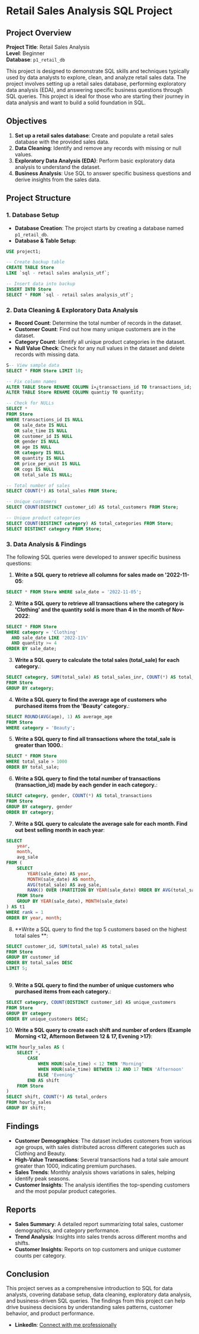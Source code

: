 # Retail Sales Analysis SQL Project

## Project Overview

**Project Title**: Retail Sales Analysis  
**Level**: Beginner  
**Database**: `p1_retail_db`

This project is designed to demonstrate SQL skills and techniques typically used by data analysts to explore, clean, and analyze retail sales data. The project involves setting up a retail sales database, performing exploratory data analysis (EDA), and answering specific business questions through SQL queries. This project is ideal for those who are starting their journey in data analysis and want to build a solid foundation in SQL.

## Objectives

1. **Set up a retail sales database**: Create and populate a retail sales database with the provided sales data.
2. **Data Cleaning**: Identify and remove any records with missing or null values.
3. **Exploratory Data Analysis (EDA)**: Perform basic exploratory data analysis to understand the dataset.
4. **Business Analysis**: Use SQL to answer specific business questions and derive insights from the sales data.

## Project Structure

### 1. Database Setup

- **Database Creation**: The project starts by creating a database named `p1_retail_db`.
- **Database & Table Setup**:

```sql
USE project1;

-- Create backup table
CREATE TABLE Store
LIKE `sql - retail sales analysis_utf`;

-- Insert data into backup
INSERT INTO Store
SELECT * FROM `sql - retail sales analysis_utf`;

```

### 2. Data Cleaning & Exploratory Data Analysis

- **Record Count**: Determine the total number of records in the dataset.
- **Customer Count**: Find out how many unique customers are in the dataset.
- **Category Count**: Identify all unique product categories in the dataset.
- **Null Value Check**: Check for any null values in the dataset and delete records with missing data.

```sql
S-- View sample data
SELECT * FROM Store LIMIT 10;

-- Fix column names
ALTER TABLE Store RENAME COLUMN ï»¿transactions_id TO transactions_id;
ALTER TABLE Store RENAME COLUMN quantiy TO quantity;

-- Check for NULLs
SELECT * 
FROM Store
WHERE transactions_id IS NULL
   OR sale_date IS NULL
   OR sale_time IS NULL
   OR customer_id IS NULL
   OR gender IS NULL
   OR age IS NULL
   OR category IS NULL
   OR quantity IS NULL   
   OR price_per_unit IS NULL
   OR cogs IS NULL
   OR total_sale IS NULL;

-- Total number of sales
SELECT COUNT(*) AS total_sales FROM Store;

-- Unique customers
SELECT COUNT(DISTINCT customer_id) AS total_customers FROM Store;

-- Unique product categories
SELECT COUNT(DISTINCT category) AS total_categories FROM Store;
SELECT DISTINCT category FROM Store;


```

### 3. Data Analysis & Findings

The following SQL queries were developed to answer specific business questions:

1. **Write a SQL query to retrieve all columns for sales made on '2022-11-05**:
```sql
SELECT * FROM Store WHERE sale_date = '2022-11-05';

```

2. **Write a SQL query to retrieve all transactions where the category is 'Clothing' and the quantity sold is more than 4 in the month of Nov-2022**:
```sql
SELECT * FROM Store 
WHERE category = 'Clothing'
  AND sale_date LIKE '2022-11%'
  AND quantity >= 4
ORDER BY sale_date;

```

3. **Write a SQL query to calculate the total sales (total_sale) for each category.**:
```sql
SELECT category, SUM(total_sale) AS total_sales_inr, COUNT(*) AS total_orders
FROM Store
GROUP BY category;

```

4. **Write a SQL query to find the average age of customers who purchased items from the 'Beauty' category.**:
```sql
SELECT ROUND(AVG(age), 1) AS average_age
FROM Store
WHERE category = 'Beauty';

```

5. **Write a SQL query to find all transactions where the total_sale is greater than 1000.**:
```sql
SELECT * FROM Store
WHERE total_sale > 1000
ORDER BY total_sale;

```

6. **Write a SQL query to find the total number of transactions (transaction_id) made by each gender in each category.**:
```sql
SELECT category, gender, COUNT(*) AS total_transactions
FROM Store
GROUP BY category, gender
ORDER BY category;


```

7. **Write a SQL query to calculate the average sale for each month. Find out best selling month in each year**:
```sql
SELECT 
    year,
    month,
    avg_sale
FROM (
    SELECT 
        YEAR(sale_date) AS year,
        MONTH(sale_date) AS month,
        AVG(total_sale) AS avg_sale,
        RANK() OVER (PARTITION BY YEAR(sale_date) ORDER BY AVG(total_sale) DESC) AS rank
    FROM Store
    GROUP BY YEAR(sale_date), MONTH(sale_date)
) AS t1
WHERE rank = 1
ORDER BY year, month;

```

8. **Write a SQL query to find the top 5 customers based on the highest total sales **:
```sql
SELECT customer_id, SUM(total_sale) AS total_sales
FROM Store
GROUP BY customer_id
ORDER BY total_sales DESC
LIMIT 5;
    
```

9. **Write a SQL query to find the number of unique customers who purchased items from each category.**:
```sql
SELECT category, COUNT(DISTINCT customer_id) AS unique_customers
FROM Store
GROUP BY category
ORDER BY unique_customers DESC;

```

10. **Write a SQL query to create each shift and number of orders (Example Morning <12, Afternoon Between 12 & 17, Evening >17)**:
```sql
WITH hourly_sales AS (
    SELECT *,
        CASE
            WHEN HOUR(sale_time) < 12 THEN 'Morning'
            WHEN HOUR(sale_time) BETWEEN 12 AND 17 THEN 'Afternoon'
            ELSE 'Evening'
        END AS shift
    FROM Store
)
SELECT shift, COUNT(*) AS total_orders
FROM hourly_sales
GROUP BY shift;

```

## Findings

- **Customer Demographics**: The dataset includes customers from various age groups, with sales distributed across different categories such as Clothing and Beauty.
- **High-Value Transactions**: Several transactions had a total sale amount greater than 1000, indicating premium purchases.
- **Sales Trends**: Monthly analysis shows variations in sales, helping identify peak seasons.
- **Customer Insights**: The analysis identifies the top-spending customers and the most popular product categories.

## Reports

- **Sales Summary**: A detailed report summarizing total sales, customer demographics, and category performance.
- **Trend Analysis**: Insights into sales trends across different months and shifts.
- **Customer Insights**: Reports on top customers and unique customer counts per category.

## Conclusion

This project serves as a comprehensive introduction to SQL for data analysts, covering database setup, data cleaning, exploratory data analysis, and business-driven SQL queries. The findings from this project can help drive business decisions by understanding sales patterns, customer behavior, and product performance.


- **LinkedIn**: [Connect with me professionally](https://www.linkedin.com/in/devashish-pandey-2852ba289/)
